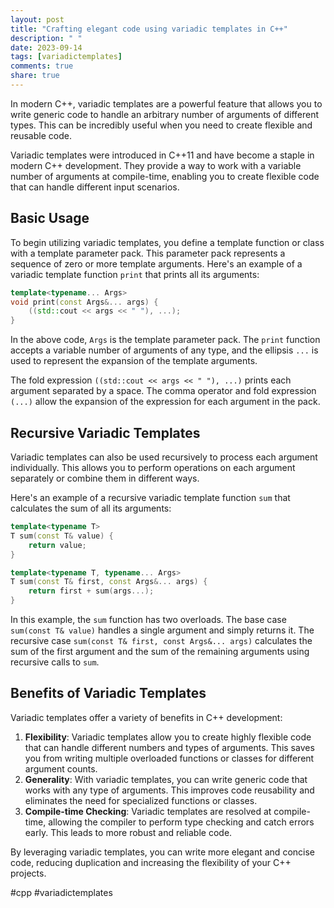 ```yaml
---
layout: post
title: "Crafting elegant code using variadic templates in C++"
description: " "
date: 2023-09-14
tags: [variadictemplates]
comments: true
share: true
---
```


In modern C++, variadic templates are a powerful feature that allows you to write generic code to handle an arbitrary number of arguments of different types. This can be incredibly useful when you need to create flexible and reusable code.

Variadic templates were introduced in C++11 and have become a staple in modern C++ development. They provide a way to work with a variable number of arguments at compile-time, enabling you to create flexible code that can handle different input scenarios.

## Basic Usage

To begin utilizing variadic templates, you define a template function or class with a template parameter pack. This parameter pack represents a sequence of zero or more template arguments. Here's an example of a variadic template function `print` that prints all its arguments:

```cpp
template<typename... Args>
void print(const Args&... args) {
    ((std::cout << args << " "), ...);
}
```

In the above code, `Args` is the template parameter pack. The `print` function accepts a variable number of arguments of any type, and the ellipsis `...` is used to represent the expansion of the template arguments.

The fold expression `((std::cout << args << " "), ...)` prints each argument separated by a space. The comma operator and fold expression `(...)` allow the expansion of the expression for each argument in the pack.

## Recursive Variadic Templates

Variadic templates can also be used recursively to process each argument individually. This allows you to perform operations on each argument separately or combine them in different ways.

Here's an example of a recursive variadic template function `sum` that calculates the sum of all its arguments:

```cpp
template<typename T>
T sum(const T& value) {
    return value;
}

template<typename T, typename... Args>
T sum(const T& first, const Args&... args) {
    return first + sum(args...);
}
```

In this example, the `sum` function has two overloads. The base case `sum(const T& value)` handles a single argument and simply returns it. The recursive case `sum(const T& first, const Args&... args)` calculates the sum of the first argument and the sum of the remaining arguments using recursive calls to `sum`.

## Benefits of Variadic Templates

Variadic templates offer a variety of benefits in C++ development:

1. **Flexibility**: Variadic templates allow you to create highly flexible code that can handle different numbers and types of arguments. This saves you from writing multiple overloaded functions or classes for different argument counts.
2. **Generality**: With variadic templates, you can write generic code that works with any type of arguments. This improves code reusability and eliminates the need for specialized functions or classes.
3. **Compile-time Checking**: Variadic templates are resolved at compile-time, allowing the compiler to perform type checking and catch errors early. This leads to more robust and reliable code.

By leveraging variadic templates, you can write more elegant and concise code, reducing duplication and increasing the flexibility of your C++ projects.

#cpp #variadictemplates